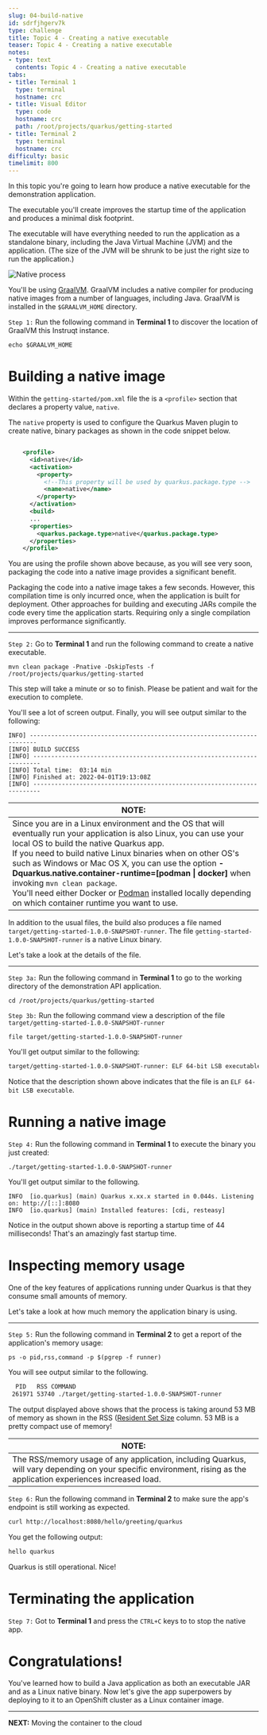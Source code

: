```yaml
---
slug: 04-build-native
id: sdrfjhgerv7k
type: challenge
title: Topic 4 - Creating a native executable
teaser: Topic 4 - Creating a native executable
notes:
- type: text
  contents: Topic 4 - Creating a native executable
tabs:
- title: Terminal 1
  type: terminal
  hostname: crc
- title: Visual Editor
  type: code
  hostname: crc
  path: /root/projects/quarkus/getting-started
- title: Terminal 2
  type: terminal
  hostname: crc
difficulty: basic
timelimit: 800
---
```

In this topic you're going to learn how produce a native executable for the demonstration application.

The executable you'll create improves the startup time of the application and produces a minimal disk footprint.

The executable will have everything needed to run the application as a standalone binary, including the Java Virtual Machine (JVM) and the application. (The size of the JVM will be shrunk to be just the right size to run the application.)

![Native process](../assets/native-image-process.png)

You'll be using [GraalVM](https://en.wikipedia.org/wiki/GraalVM). GraalVM includes a native compiler for producing native images from a number of languages, including Java. GraalVM is installed in the `$GRAALVM_HOME` directory.


`Step 1:` Run the following command in **Terminal 1** to discover the location of GraalVM this Instruqt instance.

```
echo $GRAALVM_HOME
```

# Building a native image

Within the `getting-started/pom.xml` file the is a `<profile>` section that declares a property value, `native`.

The  `native` property is used to configure the Quarkus Maven plugin to create native, binary packages as shown in the code snippet below.

```xml

    <profile>
      <id>native</id>
      <activation>
        <property>
          <!--This property will be used by quarkus.package.type -->
          <name>native</name>
        </property>
      </activation>
      <build>
      ...
      <properties>
        <quarkus.package.type>native</quarkus.package.type>
      </properties>
    </profile>

```

You are using the profile shown above because, as you will see very soon, packaging the code into a native image provides a significant benefit.

Packaging the code into a native image takes a few seconds. However, this compilation time is only incurred once, when the application is built for deployment. Other approaches for building and executing JARs compile the code every time the application starts. Requiring only a single compilation improves performance significantly.

----

`Step 2:` Go to **Terminal 1** and run the following command to create a native executable.

```
mvn clean package -Pnative -DskipTests -f /root/projects/quarkus/getting-started
```

This step will take a minute or so to finish. Please be patient and wait for the execution to complete.

You'll see a lot of screen output. Finally, you will see output similar to the following:
```
INFO] ------------------------------------------------------------------------
[INFO] BUILD SUCCESS
[INFO] ------------------------------------------------------------------------
[INFO] Total time:  03:14 min
[INFO] Finished at: 2022-04-01T19:13:08Z
[INFO] ------------------------------------------------------------------------
```

|NOTE:|
|----|
|Since you are in a Linux environment and the OS that will eventually run your application is also Linux, you can use your local OS to build the native Quarkus app. <br>If you need to build native Linux binaries when on other OS's such as Windows or Mac OS X, you can use the option **-Dquarkus.native.container-runtime=[podman &vert; docker]** when invoking `mvn clean package`. <br>You'll need either Docker or [Podman](https://podman.io) installed locally depending on which container runtime you want to use.|


In addition to the usual files, the build also produces a file named `target/getting-started-1.0.0-SNAPSHOT-runner`. The file `getting-started-1.0.0-SNAPSHOT-runner` is a native Linux binary.

Let's take a look at the details of the file.

----

`Step 3a:`  Run the following command in **Terminal 1** to go to the working directory of the demonstration API application.

```
cd /root/projects/quarkus/getting-started
```

`Step 3b:` Run the following command view a description of the file `target/getting-started-1.0.0-SNAPSHOT-runner`

```
file target/getting-started-1.0.0-SNAPSHOT-runner
```

You'll get output similar to the following:

```bash
target/getting-started-1.0.0-SNAPSHOT-runner: ELF 64-bit LSB executable, x86-64, version 1 (SYSV), dynamically linked, interpreter /lib64/ld-linux-x86-64.so.2, for GNU/Linux 3.2.0, BuildID[sha1]=61109b6a2cc71d269c61b3b964c419c22fbb038b, not stripped
```

Notice that the description shown above indicates that the file is an `ELF 64-bit LSB executable`.

# Running a native image

`Step 4:` Run the following command in **Terminal 1** to execute the binary you just created:

```
./target/getting-started-1.0.0-SNAPSHOT-runner
```

You'll get output similar to the following.

```console
INFO  [io.quarkus] (main) Quarkus x.xx.x started in 0.044s. Listening on: http://[::]:8080
INFO  [io.quarkus] (main) Installed features: [cdi, resteasy]
```
Notice in the output shown above is reporting a startup time of 44 milliseconds! That's an amazingly fast startup time.


# Inspecting memory usage

One of the key features of applications running under Quarkus is that they consume small amounts of memory.

Let's take a look at how much memory the application binary is using.

----

`Step 5:` Run the following command in **Terminal 2** to get a report of the application's memory usage:

```
ps -o pid,rss,command -p $(pgrep -f runner)
```

You will see output similar to the following.

```bash
  PID   RSS COMMAND
 261971 53740 ./target/getting-started-1.0.0-SNAPSHOT-runner
```

The output displayed above shows that the process is taking around 53 MB of memory as shown in the RSS ([Resident Set Size](https://en.wikipedia.org/wiki/Resident_set_size) column. 53 MB is a pretty compact use of memory!

|NOTE:|
|----|
|The RSS/memory usage of any application, including Quarkus, will vary depending on your specific environment, rising as the application experiences increased load.|

`Step 6:` Run the following command in **Terminal 2** to make sure the app's endpoint is still working as expected.

```bash
curl http://localhost:8080/hello/greeting/quarkus
```

You get the following output:

```bash
hello quarkus
```

Quarkus is still operational. Nice!

# Terminating the application

`Step 7:`  Got to **Terminal 1** and press the `CTRL+C`  keys to to stop the native app.

# Congratulations!

You've learned how to build a Java application as both an executable JAR and as a Linux native binary. Now let's give the app superpowers by deploying to it to an OpenShift cluster as a Linux container image.

----

**NEXT:** Moving the container to the cloud

